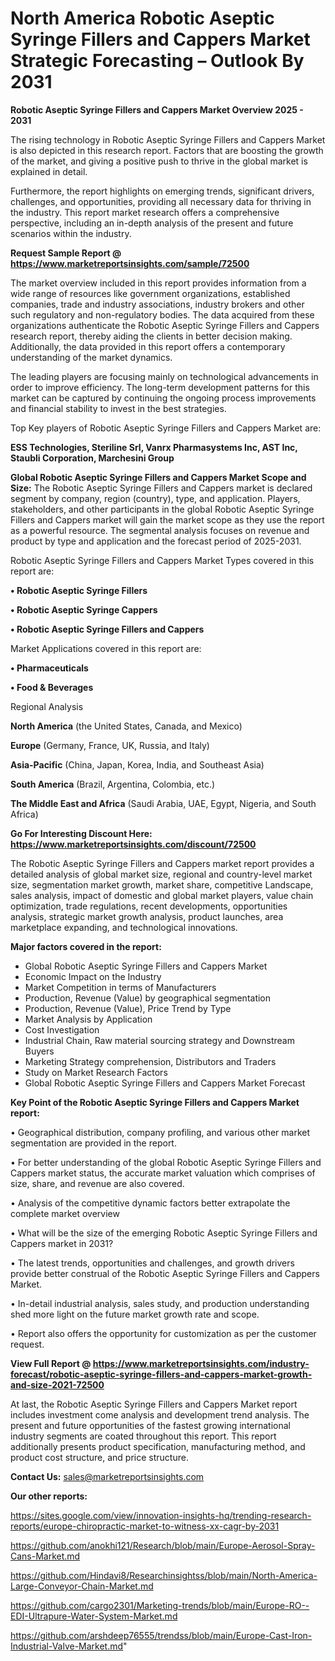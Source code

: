 # North America Robotic Aseptic Syringe Fillers and Cappers Market Strategic Forecasting – Outlook By 2031

<Strong> Robotic Aseptic Syringe Fillers and Cappers Market Overview 2025 - 2031</strong>

The rising technology in Robotic Aseptic Syringe Fillers and Cappers Market is also depicted in this research report. Factors that are boosting the growth of the market, and giving a positive push to thrive in the global market is explained in detail.

Furthermore, the report highlights on emerging trends, significant drivers, challenges, and opportunities, providing all necessary data for thriving in the industry. This report market research offers a comprehensive perspective, including an in-depth analysis of the present and future scenarios within the industry.

<strong>Request Sample Report @ <a href=https://www.marketreportsinsights.com/sample/72500>https://www.marketreportsinsights.com/sample/72500</a></strong>

The market overview included in this report provides information from a wide range of resources like government organizations, established companies, trade and industry associations, industry brokers and other such regulatory and non-regulatory bodies. The data acquired from these organizations authenticate the Robotic Aseptic Syringe Fillers and Cappers research report, thereby aiding the clients in better decision making. Additionally, the data provided in this report offers a contemporary understanding of the market dynamics.

The leading players are focusing mainly on technological advancements in order to improve efficiency. The long-term development patterns for this market can be captured by continuing the ongoing process improvements and financial stability to invest in the best strategies.

Top Key players of Robotic Aseptic Syringe Fillers and Cappers Market are:

<strong>ESS Technologies, Steriline Srl, Vanrx Pharmasystems Inc, AST Inc, Staubli Corporation, Marchesini Group</strong>

<strong><b>Global Robotic Aseptic Syringe Fillers and Cappers Market Scope and Size:</b></strong>
The Robotic Aseptic Syringe Fillers and Cappers market is declared segment by company, region (country), type, and application. Players, stakeholders, and other participants in the global Robotic Aseptic Syringe Fillers and Cappers market will gain the market scope as they use the report as a powerful resource. The segmental analysis focuses on revenue and product by type and application and the forecast period of 2025-2031.

Robotic Aseptic Syringe Fillers and Cappers Market Types covered in this report are:

<strong>• Robotic Aseptic Syringe Fillers

• Robotic Aseptic Syringe Cappers

• Robotic Aseptic Syringe Fillers and Cappers</strong>

Market Applications covered in this report are:

<strong>• Pharmaceuticals

• Food & Beverages</strong> 

Regional Analysis

<strong>North America</strong> (the United States, Canada, and Mexico)

<strong>Europe</strong> (Germany, France, UK, Russia, and Italy)

<strong>Asia-Pacific</strong> (China, Japan, Korea, India, and Southeast Asia)

<strong>South America</strong> (Brazil, Argentina, Colombia, etc.)

<strong>The Middle East and Africa</strong> (Saudi Arabia, UAE, Egypt, Nigeria, and South Africa)

<strong>Go For Interesting Discount Here: <a href=https://www.marketreportsinsights.com/discount/72500>https://www.marketreportsinsights.com/discount/72500</a></strong>

The Robotic Aseptic Syringe Fillers and Cappers market report provides a detailed analysis of global market size, regional and country-level market size, segmentation market growth, market share, competitive Landscape, sales analysis, impact of domestic and global market players, value chain optimization, trade regulations, recent developments, opportunities analysis, strategic market growth analysis, product launches, area marketplace expanding, and technological innovations.

<strong><b>Major factors covered in the report:</b></strong>
<ul>
  <li>Global Robotic Aseptic Syringe Fillers and Cappers Market </li>
  <li>Economic Impact on the Industry</li>
  <li>Market Competition in terms of Manufacturers</li>
  <li>Production, Revenue (Value) by geographical segmentation</li>
  <li>Production, Revenue (Value), Price Trend by Type</li>
  <li>Market Analysis by Application</li>
  <li>Cost Investigation</li>
  <li>Industrial Chain, Raw material sourcing strategy and Downstream Buyers</li>
  <li>Marketing Strategy comprehension, Distributors and Traders</li>
  <li>Study on Market Research Factors</li>
  <li>Global Robotic Aseptic Syringe Fillers and Cappers Market Forecast</li>
</ul>

<strong><b>Key Point of the Robotic Aseptic Syringe Fillers and Cappers Market report:</b></strong>

• Geographical distribution, company profiling, and various other market segmentation are provided in the report.

• For better understanding of the global Robotic Aseptic Syringe Fillers and Cappers market status, the accurate market valuation which comprises of size, share, and revenue are also covered.

• Analysis of the competitive dynamic factors better extrapolate the complete market overview

• What will be the size of the emerging Robotic Aseptic Syringe Fillers and Cappers market in 2031?

• The latest trends, opportunities and challenges, and growth drivers provide better construal of the Robotic Aseptic Syringe Fillers and Cappers Market.

• In-detail industrial analysis, sales study, and production understanding shed more light on the future market growth rate and scope.

• Report also offers the opportunity for customization as per the customer request.

<strong><b>View Full Report @ <a href=https://www.marketreportsinsights.com/industry-forecast/robotic-aseptic-syringe-fillers-and-cappers-market-growth-and-size-2021-72500>https://www.marketreportsinsights.com/industry-forecast/robotic-aseptic-syringe-fillers-and-cappers-market-growth-and-size-2021-72500</a></b></strong>


At last, the Robotic Aseptic Syringe Fillers and Cappers Market report includes investment come analysis and development trend analysis. The present and future opportunities of the fastest growing international industry segments are coated throughout this report. This report additionally presents product specification, manufacturing method, and product cost structure, and price structure.

<strong>Contact Us:</strong>
sales@marketreportsinsights.com

<strong>Our other reports:</strong>

<a href=https://sites.google.com/view/innovation-insights-hq/trending-research-reports/europe-chiropractic-market-to-witness-xx-cagr-by-2031>https://sites.google.com/view/innovation-insights-hq/trending-research-reports/europe-chiropractic-market-to-witness-xx-cagr-by-2031</a>

<a href=https://github.com/anokhi121/Research/blob/main/Europe-Aerosol-Spray-Cans-Market.md>https://github.com/anokhi121/Research/blob/main/Europe-Aerosol-Spray-Cans-Market.md</a>

<a href=https://github.com/Hindavi8/Researchinsightss/blob/main/North-America-Large-Conveyor-Chain-Market.md>https://github.com/Hindavi8/Researchinsightss/blob/main/North-America-Large-Conveyor-Chain-Market.md</a>

<a href=https://github.com/cargo2301/Marketing-trends/blob/main/Europe-RO--EDI-Ultrapure-Water-System-Market.md>https://github.com/cargo2301/Marketing-trends/blob/main/Europe-RO--EDI-Ultrapure-Water-System-Market.md</a>

<a href=https://github.com/arshdeep76555/trendss/blob/main/Europe-Cast-Iron-Industrial-Valve-Market.md>https://github.com/arshdeep76555/trendss/blob/main/Europe-Cast-Iron-Industrial-Valve-Market.md</a>"
